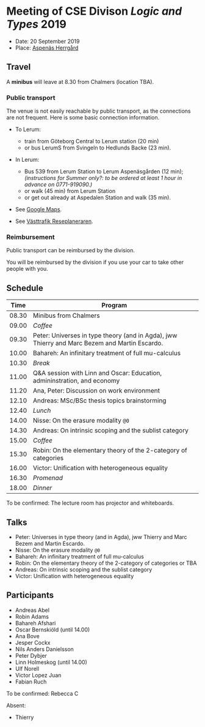 # Meeting of CSE Divison _Logic and Types_ 2019

- Date: 20 September 2019
- Place: [Aspenäs Herrgård](http://www.aspenasherrgard.se/)

## Travel

A __minibus__ will leave at 8.30 from Chalmers (location TBA).

### Public transport

The venue is not easily reachable by public transport, as the connections are not frequent.
Here is some basic connection information.
- To Lerum:
  * train from Göteborg Central to Lerum station (20 min)
  * or bus LerumS from Svingeln to Hedlunds Backe (23 min).

- In Lerum:
  * Bus 539 from Lerum Station to Lerum Aspenäsgården (12 min);
    _(instructions for Summer only?: to be ordered at least 1 hour in advance on 0771-919090.)_
  * or walk (45 min) from Lerum Station
  * or get out already at Aspedalen Station and walk (35 min).

- See [Google Maps](https://www.google.se/maps).
- See [Västtrafik Reseplaneraren](https://www.vasttrafik.se/reseplanering/reseplaneraren/).

### Reimbursement

Public transport can be reimbursed by the division.

You will be reimbursed by the division if you use your car to take other people with you.

## Schedule

| Time | Program |
|---|---|
| 08.30 | Minibus from Chalmers
| 09.00 | _Coffee_
| 09.30 | Peter: Universes in type theory (and in Agda), jww Thierry and Marc Bezem and Martin Escardo.
| 10.00 | Bahareh: An infinitary treatment of full mu-calculus
| 10.30 | _Break_
| 11.00 | Q&A session with Linn and Oscar: Education, admininstration, and economy
| 11.20 | Ana, Peter: Discussion on work environment
| 12.10 | Andreas: MSc/BSc thesis topics brainstorming
| 12.40 | _Lunch_
| 14.00 | Nisse: On the erasure modality `@0`
| 14.30 | Andreas: On intrinsic scoping and the sublist category
| 15.00 | _Coffee_
| 15.30 | Robin: On the elementary theory of the 2-category of categories
| 16.00 | Victor: Unification with heterogeneous equality
| 16.30 | _Promenad_
| 18.00 | _Dinner_

To be confirmed: The lecture room has projector and whiteboards.

## Talks

- Peter: Universes in type theory (and in Agda), jww Thierry and Marc Bezem and Martin Escardo.
- Nisse: On the erasure modality `@0`
- Bahareh: An infinitary treatment of full mu-calculus
- Robin: On the elementary theory of the 2-category of categories or TBA
- Andreas: On intrinsic scoping and the sublist category
- Victor: Unification with heterogeneous equality

## Participants

- Andreas Abel
- Robin Adams
- Bahareh Afshari
- Oscar Bernskiöld (until 14.00)
- Ana Bove
- Jesper Cockx
- Nils Anders Danielsson
- Peter Dybjer
- Linn Holmeskog (until 14.00)
- Ulf Norell
- Victor Lopez Juan
- Fabian Ruch

To be confirmed: Rebecca C

Absent:
- Thierry
